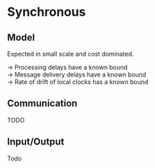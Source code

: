 # Synchronous
## Model
Expected in small scale and cost dominated. 

→ Processing delays have a known bound  
→ Message delivery delays have a known bound  
→ Rate of drift of local clocks has a known bound

## Communication
TODO

## Input/Output
Todo